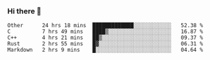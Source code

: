 ### Hi there 👋

<!--
**WShiBin/WShiBin** is a ✨ _special_ ✨ repository because its `README.md` (this file) appears on your GitHub profile.

Here are some ideas to get you started:

- 🔭 I’m currently working on ...
- 🌱 I’m currently learning ...
- 👯 I’m looking to collaborate on ...
- 🤔 I’m looking for help with ...
- 💬 Ask me about ...
- 📫 How to reach me: ...
- 😄 Pronouns: ...
- ⚡ Fun fact: ...
-->

<!--START_SECTION:waka-->
```text
Other      24 hrs 18 mins  █████████████░░░░░░░░░░░░   52.38 % 
C          7 hrs 49 mins   ████▒░░░░░░░░░░░░░░░░░░░░   16.87 % 
C++        4 hrs 21 mins   ██▒░░░░░░░░░░░░░░░░░░░░░░   09.37 % 
Rust       2 hrs 55 mins   █▓░░░░░░░░░░░░░░░░░░░░░░░   06.31 % 
Markdown   2 hrs 9 mins    █░░░░░░░░░░░░░░░░░░░░░░░░   04.64 % 
```
<!--END_SECTION:waka-->
